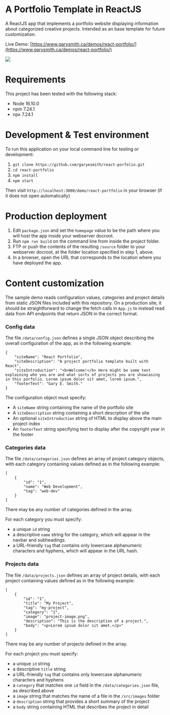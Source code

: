 # A Portfolio Template in ReactJS

A ReactJS app that implements a portfolio website displaying information about categorized creative projects. Intended as an base template for future customization.

Live Demo: [https://www.garysmith.ca/demos/react-portfolio/](https://www.garysmith.ca/demos/react-portfolio/)

<a href="https://www.garysmith.ca/demos/react-portfolio/" target="_blank"><img src="https://www.garysmith.ca/assets/react-portfolio-screengrab.jpg" /></a>

# Requirements

This project has been tested with the following stack:

- Node 16.10.0
- npm 7.24.1
- npx 7.24.1


# Development & Test environment

To run this application on your local command line for testing or development:

1. `git clone https://github.com/garyesmith/react-porfolio.git`
2. `cd react-portfolio`
3. `npm install`
4. `npm start`

Then visit `http://localhost:3000/demo/react-portfolio` in your browser (if it does not open automatically)


# Production deployment

1. Edit `package.json` and set the `homepage` value to be the path where you will host the app inside your webserver docroot.
2. Run `npm run build` on the command line from inside the project folder.
3. FTP or push the contents of the resulting `/source` folder to  your webserver docroot, at the folder location specified in step 1, above.
4. In a browser, open the URL that corresponds to the location where you have deployed the app.


# Content customization

The sample demo reads configuration values, categories and project details from static JSON files included with this repository. On a production site, it should be straightforward to change the fetch calls in `App.js` to instead read data from API endpoints that return JSON in the correct format.

### Config data

The file `/data/config.json` defines a single JSON object describing the overall configuration of the app, as in the following example:
```
{
    "siteName": "React Portfolio",
    "siteDescription": "A project portfolio template built with React",
    "siteIntroduction": "<b>Welcome!</b> Here might be some text explaining who you are and what sorts of projects you are showcasing in this porfolio. Lorem ipsum dolor sit amet, lorem ipsum.",
    "footerText": "Gary E. Smith."
}
```

The configuration object must specify:
- A `siteName` string containing the name of the portfolio site
- A `siteDescription` string containing a short descrption of the site
- An optional `siteIntroduction` string of HTML to display above the main project index
- An `footerText` string specifying text to display after the copyright year in the footer

### Categories data

The file `/data/categories.json` defines an array of project category objects, with each category containing values defined as in the following example:

```
[
    {
        "id": "1",
        "name": "Web Development",
        "tag": "web-dev"
    }
]
```

There may be any number of categories defined in the array. 

For each category you must specify:
- a unique `id` string
- a descriptive `name` string for the category, which will appear in the navbar and subheadings.
- a URL-friendly `tag` that contains only lowercase alphanumeric characters and hyphens, which will appear in the URL hash.

### Projects data

The file `/data/projects.json` defines an array of project details, with each project containing values defined as in the following example:

```
[
    {
        "id": "1",
        "title": "My Project",
        "tag": "my-project",
        "category": "1",
        "image": "project-image.png",
        "description": "This is the description of a project.",
        "body": "<p>Lorem ipsum dolor sit amet.</p>"
    }
]
```
There may be any number of projects defined in the array. 

For each project you must specify:
- a unique `id` string
- a descriptive `title` string
- a URL-friendly `tag` that contains only lowercase alphanumeric characters and hyphens
- a `category` that matches one `id` field in the `/data/categories.json` file, as described above
- a `image` string that matches the name of a file in the `/src/images` folder
- a `description` string that provides a short summary of the project
- a `body` string containing HTML that describes the project in detail
